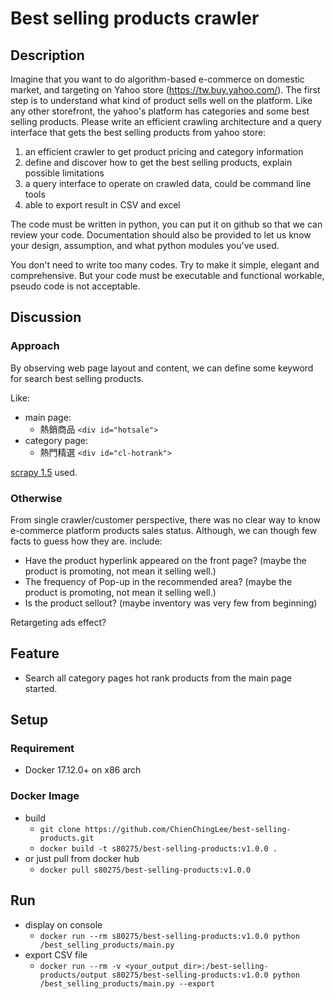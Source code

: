 # Best selling products crawler

## Description

Imagine that you want to do algorithm-based e-commerce on domestic market, and targeting on Yahoo store (https://tw.buy.yahoo.com/). The first step is to understand what kind of product sells well on the platform. Like any other storefront, the yahoo's platform has categories and some best selling products. Please write an efficient crawling architecture and a query interface that gets the best selling products from yahoo store:

1. an efficient crawler to get product pricing and category information
1. define and discover how to get the best selling products, explain possible limitations
1. a query interface to operate on crawled data, could be command line tools
1. able to export result in CSV and excel

The code must be written in python, you can put it on github so that we can review your code. Documentation should also be provided to let us know your design, assumption, and what python modules you've used.

You don't need to write too many codes. Try to make it simple, elegant and comprehensive. But your code must be executable and functional workable, pseudo code is not acceptable.

## Discussion
### Approach
By observing web page layout and content, we can define some keyword for search best selling products.

Like:
- main page:
  - 熱銷商品 `<div id="hotsale">`
- category page:
  - 熱門精選 `<div id="cl-hotrank">`

[scrapy 1.5](https://scrapy.org/) used.

### Otherwise
From single crawler/customer perspective, there was no clear way to know e-commerce platform products sales status. Although, we can though few facts to guess how they are. include:
- Have the product hyperlink appeared on the front page?
  (maybe the product is promoting, not mean it selling well.)
- The frequency of Pop-up in the recommended area?
  (maybe the product is promoting, not mean it selling well.)
- Is the product sellout?
  (maybe inventory was very few from beginning)

Retargeting ads effect?

## Feature

- Search all category pages hot rank products from the main page started.

## Setup
### Requirement

- Docker 17.12.0+ on x86 arch

### Docker Image

- build
  - `git clone https://github.com/ChienChingLee/best-selling-products.git`
  - `docker build -t s80275/best-selling-products:v1.0.0 .`
- or just pull from docker hub
  - `docker pull s80275/best-selling-products:v1.0.0`

## Run
- display on console
  - `docker run --rm s80275/best-selling-products:v1.0.0 python /best_selling_products/main.py`
- export CSV file
  - `docker run --rm -v <your_output_dir>:/best-selling-products/output s80275/best-selling-products:v1.0.0 python /best_selling_products/main.py --export`
